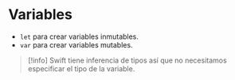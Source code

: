 # Variables

- `let` para crear variables inmutables.
- `var` para crear variables mutables.

> [!info] 
> Swift tiene inferencia de tipos así que no necesitamos especificar
> el tipo de la variable.

